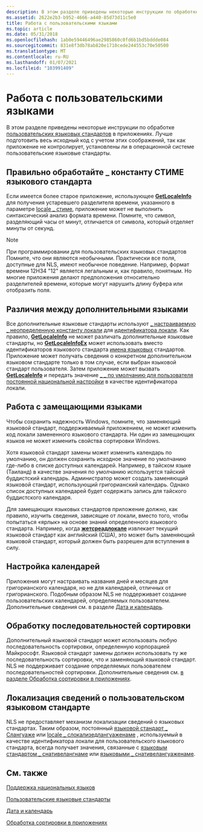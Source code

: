 ```yaml
---
description: В этом разделе приведены некоторые инструкции по обработке пользовательских языковых стандартов в приложениях.
ms.assetid: 2622e2b3-b952-4666-a440-85d73d11c5e0
title: Работа с пользовательскими языками
ms.topic: article
ms.date: 05/31/2018
ms.openlocfilehash: 1ab0e59446496ae2985860c0fd6b1bd5bddde084
ms.sourcegitcommit: 831e8f3db78ab820e1710cede244553c70e50500
ms.translationtype: MT
ms.contentlocale: ru-RU
ms.lasthandoff: 01/07/2021
ms.locfileid: "103991409"
---
```

# <a name="working-with-custom-locales"></a>Работа с пользовательскими языками

В этом разделе приведены некоторые инструкции по обработке [пользовательских языковых стандартов](custom-locales.md) в приложениях. Лучше подготовить весь исходный код с учетом этих соображений, так как приложение не контролирует, установлены ли в операционной системе пользовательские языковые стандарты.

## <a name="handle-locale_stime-constant-correctly"></a>Правильно обработайте \_ константу СТИМЕ языкового стандарта

Если имеется более старое приложение, использующее [**GetLocaleInfo**](/windows/desktop/api/Winnls/nf-winnls-getlocaleinfoa) для получения устаревшего разделителя времени, указанного в параметре [locale \_ стиме](locale-stime-constants.md), приложение может не выполнить синтаксический анализ формата времени. Помните, что символ, разделяющий часы от минут, отличается от символа, который отделяет минуты от секунд.

> [!Note]  
> При программировании для пользовательских языковых стандартов Помните, что они являются необычными. Практически все поля, доступные для NLS, имеют необычное поведение. Например, формат времени 12H34 "12" является легальным и, как правило, понятным. Но многие приложения делают предположения относительно разделителей времени, которые могут нарушить длину буфера или отобразить поля.

 

## <a name="distinguish-among-supplemental-locales"></a>Различия между дополнительными языками

Все дополнительные языковые стандарты используют [ \_ настраиваемую \_ неопределенную константу локали](locale-custom-constants.md) для [идентификатора локали](locale-identifiers.md). Как правило, [**GetLocaleInfo**](/windows/desktop/api/Winnls/nf-winnls-getlocaleinfoa) не может различать дополнительные языковые стандарты, но [**GetLocaleInfoEx**](/windows/desktop/api/Winnls/nf-winnls-getlocaleinfoex) может использовать вместо идентификаторов языкового стандарта [имена языковых](locale-names.md) стандартов. Приложение может получать сведения о конкретном дополнительном языковом стандарте только в том случае, если выбран языковой стандарт пользователя. Затем приложение может вызвать [**GetLocaleInfo**](/windows/desktop/api/Winnls/nf-winnls-getlocaleinfoa) и передать значение [ \_ \_ по умолчанию для пользователя постоянной национальной настройки](locale-user-default.md) в качестве идентификатора локали.

## <a name="handle-replacement-locales"></a>Работа с замещающими языками

Чтобы сохранить надежность Windows, помните, что заменяющий языковой стандарт, поддерживаемый приложением, не может изменить код локали замененного языкового стандарта. Ни один из замещающих языков не может изменить свойства сортировки Windows.

Хотя языковой стандарт замены может изменить календарь по умолчанию, он должен сохранить исходное значение по умолчанию где-либо в списке доступных календарей. Например, в тайском языке (Таиланд) в качестве значения по умолчанию используется тайский буддистский календарь. Администратор может создать заменяющий языковой стандарт, использующий григорианский календарь. Однако список доступных календарей будет содержать запись для тайского буддистского календаря.

Для замещающих языковых стандартов приложение должно, как правило, изучить сведения, зависящие от локали, вместо того, чтобы попытаться «ярлык» на основе знаний определенного языкового стандарта. Например, когда [**жетсреадлокале**](/windows/desktop/api/Winnls/nf-winnls-getthreadlocale) извлекает текущий языковой стандарт как английский (США), это может быть заменяющий языковой стандарт, который должен быть разрешен для вступления в силу.

## <a name="customize-calendars"></a>Настройка календарей

Приложения могут настраивать названия дней и месяцев для григорианского календаря, но не для календарей, отличных от григорианского. Подобным образом NLS не поддерживает создание пользовательских календарей, определяемых пользователем. Дополнительные сведения см. в разделе [Дата и календарь](date-and-calendar.md).

## <a name="handle-sorting-sequences"></a>Обработку последовательностей сортировки

Дополнительный языковой стандарт может использовать любую последовательность сортировки, определенную корпорацией Майкрософт. Языковой стандарт замены должен использовать ту же последовательность сортировки, что и заменяющий языковой стандарт. NLS не поддерживает создание определяемых пользователем последовательностей сортировки. Дополнительные сведения см. [в разделе Обработка сортировки в приложениях](handling-sorting-in-your-applications.md).

## <a name="localize-custom-locale-information"></a>Локализация сведений о пользовательском языковом стандарте

NLS не предоставляет механизм локализации сведений о языковых стандартах. Таким образом, постоянный [языковой стандарт \_ Слангуаже](locale-slanguage.md) или [locale \_ слокализедлангуаженаме](locale-slocalized-constants.md) , используемый в качестве идентификатора локали для пользовательского языкового стандарта, всегда получает значения, связанные с [языковым стандартом \_ снативелангнаме](locale-snative-constants.md) или [языковыми \_ снативелангуаженаме](locale-snative-constants.md).

## <a name="related-topics"></a>См. также

<dl> <dt>

[Поддержка национальных языков](using-national-language-support.md)
</dt> <dt>

[Пользовательские языковые стандарты](custom-locales.md)
</dt> <dt>

[Дата и календарь](date-and-calendar.md)
</dt> <dt>

[Обработка сортировки в приложениях](handling-sorting-in-your-applications.md)
</dt> </dl>

 

 



